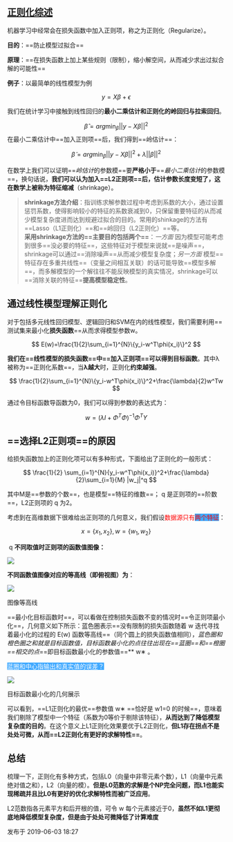 ## [正则化综述](https://zhuanlan.zhihu.com/p/67931198)

机器学习中经常会在损失函数中加入正则项，称之为正则化（Regularize）。

**目的**：==防止模型过拟合==

**原理**：==在损失函数上加上某些规则（限制），缩小解空间，从而减少求出过拟合解的可能性==

**例子**：以最简单的线性模型为例

$$
y=X\beta + \epsilon
$$

我们在统计学习中接触到线性回归的**最小二乘估计和正则化的岭回归与拉索回归**。

$$
\hat{\beta}=arg \min_{\beta}||y-X\beta||^2
$$
在最小二乘估计中==加入​正则项==后，我们得到==岭估计==：

$$
\tilde{\beta}=arg\min_{\beta}||y-X\beta||^2+\lambda||\beta||^2
$$

在数学上我们可以证明==*岭估计*的参数模==要**严格小于**==*最小二乘估计*的参数模==，换句话说，**我们可以认为加入==L2正则项==后，估计参数长度变短了，这在数学上被称为特征缩减**（shrinkage）。

> **shrinkage方法介绍**：指训练求解参数过程中考虑到系数的大小，通过设置惩罚系数，使得影响较小的特征的系数衰减到0，只保留重要特征的从而减少模型复杂度进而达到规避过拟合的目的。常用的shinkage的方法有==Lasso（L1正则化）==和==岭回归（L2正则化）==等。  
> **采用shrinkage方法的==主要目的包括两个==**：*一方面* 因为模型可能考虑到很多==没必要的特征==，这些特征对于模型来说就==是噪声==，shrinkage可以通过==消除噪声==从而减少模型复杂度；*另一方面* 模型==特征存在多重共线性==（变量之间相互关联）的话可能导致==模型多解==，而多解模型的一个解往往不能反映模型的真实情况，shrinkage可以==消除关联的特征==**提高模型稳定性**。

## 通过线性模型理解正则化

对于包括多元线性回归模型、逻辑回归和SVM在内的线性模型，我们需要利用==测试集来最小化**损失函数**==从而求得模型参数w。

$$
E(w)=\frac{1}{2}\sum_{i=1}^{N}\{y_i-w^T\phi(x_i)\}^2
$$

**我们在==线性模型的损失函数==中==加入正则项==可以得到目标函数**。其中λ被称为==正则化系数==，当**λ越大**时，正则化**约束越强**。

$$
\frac{1}{2}\sum_{i=1}^{N}\{y_i-w^T\phi(x_i)\}^2+\frac{\lambda}{2}w^Tw
$$

​​​​​​​通过令目标函数导函数为0，我们可以得到参数的表达式为：

$$
w=(\lambda I+\Phi^T\Phi)^{-1}\Phi^TY
$$

## ==选择L2正则项==的原因

给损失函数加上的正则化项可以有多种形式，下面给出了正则化的一般形式：

$$
\frac{1}{2} \sum_{i=1}^{N}{y_i-w^T\phi(x_i)}^2+\frac{\lambda}{2}\sum_{i=1}{M} |w_j|^q
$$

其中M是==参数的个数==，也是模型==特征的维数==； q 是正则项的==阶数==，L2正则项的 q 为2。

考虑到在高维数据下很难给出正则项的几何意义，我们假设<font color="#ff0000">数据源只有<span style="background:#40a9ff"><font color="#ff0000">两个特征</font></span></font>：

$$
x = \{x_1, x_2\}, w= \{w_1,w_2\}
$$

​​​​​​​ q **不同取值时正则项的函数值图像：**

  

![](https://pic4.zhimg.com/80/v2-db118d5b3c20dc0be9a7037ad4299783_1440w.webp)

**不同函数值图像对应的等高线（即俯视图）为**：

  

![](https://pic1.zhimg.com/80/v2-a2e87c039e606aef88c383e803fda12c_1440w.webp)

图像等高线

==最小化目标函数时==，可以看做在控制损失函数不变的情况时==令正则项最小化==，几何意义如下所示：蓝色圈表示==没有限制的损失函数随着 w 迭代寻找着最小化的过程的 E(w) 函数等高线==（同个圆上的损失函数值相同），**蓝色圈和橙色圈之和就是目标函数值，目标函数最小化的点往往出现在*==蓝圈==和==橙圈==相交的点*==即目标函数最小化的参数值==** w∗ 。

<span style="background:#40a9ff"><font color="#ffffff">蓝圈和中心指输出和真实值的误差？</font></span>

![](https://pic1.zhimg.com/80/v2-ab2c59de73c373f6d852cd1a4577ed38_1440w.webp)

目标函数最小化的几何展示

可以看到，==L1正则化的最优==参数值 w∗ ==恰好是 w1=0 的时候==，意味着我们剔除了模型中一个特征（系数为0等价于剔除该特征），**从而达到了降低模型复杂度的目的**。在这个意义上L1正则化效果要优于L2正则化，**但L1存在拐点不是处处可微，从而==L2正则化有更好的求解特性==**。

## 总结

梳理一下，正则化有多种方式，包括L0（向量中非零元素个数），L1（向量中元素绝对值之和），L2（向量的模）。**但是L0范数的求解是个NP完全问题，而L1也能实现稀疏并且比L0有更好的优化求解特性而被广泛应用**。

L2范数指各元素平方和后开根的值，可令 w 每个元素接近于0，**虽然不如L1更彻底地降低模型复杂度，但是由于处处可微降低了计算难度**

发布于 2019-06-03 18:27